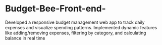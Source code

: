 # Budget-Bee-Front-end-
Developed a responsive budget management web app to track daily expenses and visualize spending  patterns.  Implemented dynamic features like adding/removing expenses, filtering by category, and calculating  balance in real time
